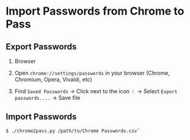 # Import Passwords from Chrome to Pass

## Export Passwords

1. Browser

  1. Open `chrome://settings/passwords` in your browser (Chrome, Chromium, Opera, Vivaldi, etc)

  2. Find `Saved Passwords` -> Click next to the icon `⋮` -> Select `Export passwords....` -> Save file

## Import Passwords

```bash
$ ./chrome2pass.py /path/to/Chrome Passwords.csv`
```
